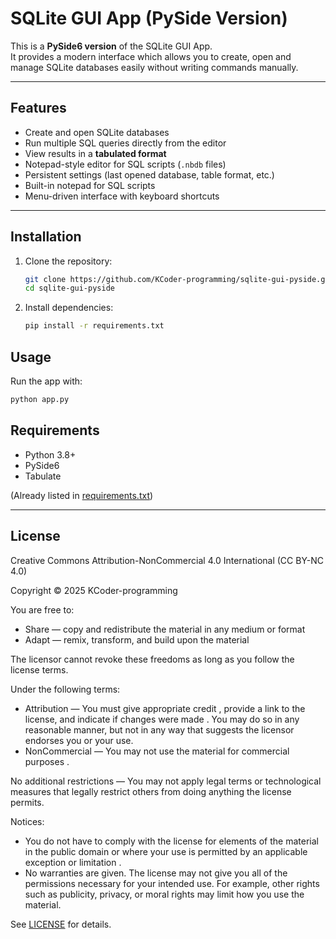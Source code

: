 # SQLite GUI App (PySide Version)

This is a **PySide6 version** of the SQLite GUI App.  
It provides a modern interface which allows you to create, open and manage SQLite databases easily without writing commands manually.

---

## Features
- Create and open SQLite databases
- Run multiple SQL queries directly from the editor
- View results in a **tabulated format**
- Notepad-style editor for SQL scripts (`.nbdb` files)
- Persistent settings (last opened database, table format, etc.)
- Built-in notepad for SQL scripts
- Menu-driven interface with keyboard shortcuts

---

## Installation
1. Clone the repository:
   ```bash
   git clone https://github.com/KCoder-programming/sqlite-gui-pyside.git
   cd sqlite-gui-pyside
   ```
2. Install dependencies:
   ```bash
   pip install -r requirements.txt
   ```

## Usage
Run the app with:
```bash
python app.py
```

## Requirements
- Python 3.8+
- PySide6
- Tabulate

(Already listed in [requirements.txt](https://github.com/KCoder-programming/sqlite-gui-pyside/blob/main/requirements.txt))

---

## License
Creative Commons Attribution-NonCommercial 4.0 International (CC BY-NC 4.0)

Copyright © 2025 KCoder-programming

You are free to:
- Share — copy and redistribute the material in any medium or format
- Adapt — remix, transform, and build upon the material

The licensor cannot revoke these freedoms as long as you follow the license terms.

Under the following terms:
- Attribution — You must give appropriate credit , provide a link to the license, and indicate if changes were made . You may do so in any reasonable manner, but not in any way that suggests the licensor endorses you or your use.
- NonCommercial — You may not use the material for commercial purposes .

No additional restrictions — You may not apply legal terms or technological measures that legally restrict others from doing anything the license permits.

Notices:
- You do not have to comply with the license for elements of the material in the public domain or where your use is permitted by an applicable exception or limitation .
- No warranties are given. The license may not give you all of the permissions necessary for your intended use. For example, other rights such as publicity, privacy, or moral rights may limit how you use the material.

See [LICENSE](https://github.com/KCoder-programming/sqlite-gui-pyside/blob/main/LICENSE) for details.
